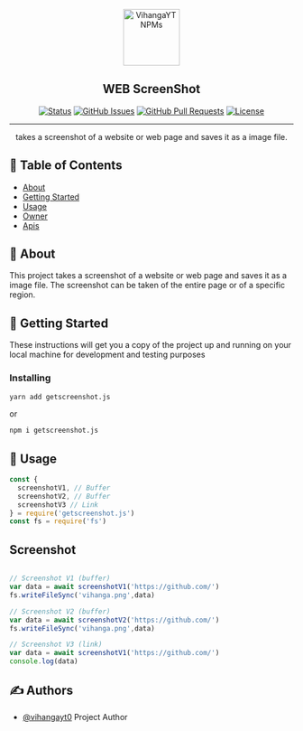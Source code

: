 <p align="center">
  <a href="https://www.npmjs.com/package/getscreenshot.js" rel="noopener">
 <img width=100px height=100px src="https://play-lh.googleusercontent.com/_hNqSzAVIx5jNvxATP3V5grf5lBMvHSZ5IqbyHJA_wHbS2lGXVntocuokRPaOs0D9A" alt="VihangaYT NPMs"></a>
</p>

<h2 align="center">WEB ScreenShot</h2>

<div align="center">

[![Status](https://img.shields.io/badge/status-active-success.svg)]()
[![GitHub Issues](https://img.shields.io/github/issues/SL-CODE-LORDS/Web-Screenshot.svg)](https://github.com/SL-CODE-LORDS/Web-Screenshot/issues)
[![GitHub Pull Requests](https://img.shields.io/github/issues-pr/SL-CODE-LORDS/Web-Screenshot.svg)](https://github.com/SL-CODE-LORDS/Web-Screenshot/pulls)
[![License](https://img.shields.io/badge/license-MIT-blue.svg)](/LICENSE)

</div>

---

<p align="center"> takes a screenshot of a website or web page and saves it as a image file.
    <br> 
</p>

## 📝 Table of Contents

- [About](#about)
- [Getting Started](#getting_started)
- [Usage](#usage)
- [Owner](https://vihanga.is-a.dev/)
- [Apis](https://vihangayt.is-a.dev/)

## 🧐 About <a name = "about"></a>

This project takes a screenshot of a website or web page and saves it as a image file. The screenshot can be taken of the entire page or of a specific region.

## 🏁 Getting Started <a name = "getting_started"></a>

These instructions will get you a copy of the project up and running on your local machine for development and testing purposes

### Installing


```sh
yarn add getscreenshot.js
```

or

```sh
npm i getscreenshot.js
```

## 🎈 Usage <a name="usage"></a>

```ts
const {
  screenshotV1, // Buffer
  screenshotV2, // Buffer
  screenshotV3 // Link
} = require('getscreenshot.js')
const fs = require('fs')
```
## Screenshot
```ts

// Screenshot V1 (buffer)
var data = await screenshotV1('https://github.com/')
fs.writeFileSync('vihanga.png',data)

// Screenshot V2 (buffer)
var data = await screenshotV2('https://github.com/')
fs.writeFileSync('vihanga.png',data)

// Screenshot V3 (link)
var data = await screenshotV1('https://github.com/')
console.log(data)
```

## ✍️ Authors <a name = "authors"></a>

- [@vihangayt0](https://github.com/vihangayt0) Project Author